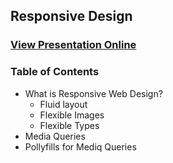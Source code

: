 ## Responsive Design

### [View Presentation Online](https://rawgit.com/TelerikAcademy/Slice-and-Dice/master/07.%20Responsive-Design/slides/index.html)

### Table of Contents

- What is Responsive Web Design?
  - Fluid layout
  - Flexible Images
  - Flexible Types
- Media Queries
- Pollyfills for Mediq Queries
